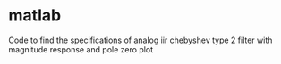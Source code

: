 # matlab
Code to find the specifications of analog iir chebyshev type 2 filter with magnitude response and pole zero plot
